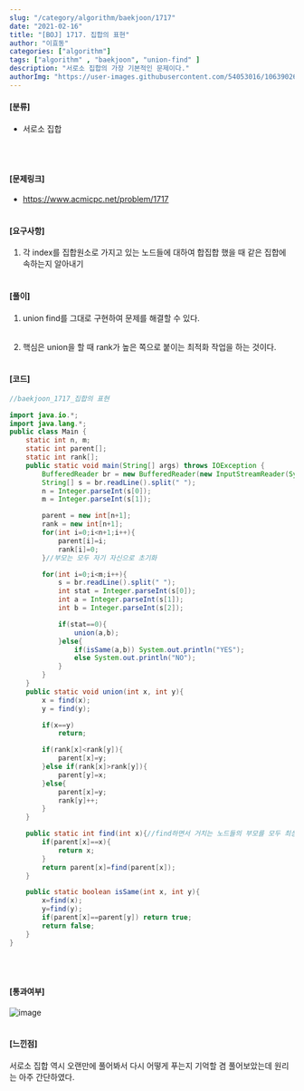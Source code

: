 ```yaml
---
slug: "/category/algorithm/baekjoon/1717"
date: "2021-02-16"
title: "[BOJ] 1717. 집합의 표현"
author: "이효동"
categories: ["algorithm"]
tags: ["algorithm" , "baekjoon", "union-find" ]
description: "서로소 집합의 가장 기본적인 문제이다."
authorImg: "https://user-images.githubusercontent.com/54053016/106390261-d4693200-642a-11eb-8ac8-eb8203cf74b9.png"
---
```



#### [분류]
- 서로소 집합


<br><br>

#### [문제링크]
- https://www.acmicpc.net/problem/1717
<br><br>


#### [요구사항]

1. 각 index를 집합원소로 가지고 있는 노드들에 대하여 합집합 했을 때 같은 집합에 속하는지 알아내기<br><br> 


#### [풀이]

1. union find를 그대로 구현하여 문제를 해결할 수 있다.<br><br>

2. 핵심은 union을 할 때 rank가 높은 쪽으로 붙이는 최적화 작업을 하는 것이다.<br><br>


#### [코드]
```java
//baekjoon_1717_집합의 표현

import java.io.*;
import java.lang.*;
public class Main {
    static int n, m;
    static int parent[];
    static int rank[];
    public static void main(String[] args) throws IOException {
        BufferedReader br = new BufferedReader(new InputStreamReader(System.in));
        String[] s = br.readLine().split(" ");
        n = Integer.parseInt(s[0]);
        m = Integer.parseInt(s[1]);

        parent = new int[n+1];
        rank = new int[n+1];
        for(int i=0;i<n+1;i++){
            parent[i]=i;
            rank[i]=0;
        }//부모는 모두 자기 자신으로 초기화

        for(int i=0;i<m;i++){
            s = br.readLine().split(" ");
            int stat = Integer.parseInt(s[0]);
            int a = Integer.parseInt(s[1]);
            int b = Integer.parseInt(s[2]);

            if(stat==0){
                union(a,b);
            }else{
                if(isSame(a,b)) System.out.println("YES");
                else System.out.println("NO");
            }
        }
    }
    public static void union(int x, int y){
        x = find(x);
        y = find(y);

        if(x==y)
            return;

        if(rank[x]<rank[y]){
            parent[x]=y;
        }else if(rank[x]>rank[y]){
            parent[y]=x;
        }else{
            parent[x]=y;
            rank[y]++;
        }
    }

    public static int find(int x){//find하면서 거치는 노드들의 부모를 모두 최상위 노드로 변경
        if(parent[x]==x){
            return x;
        }
        return parent[x]=find(parent[x]);
    }

    public static boolean isSame(int x, int y){
        x=find(x);
        y=find(y);
        if(parent[x]==parent[y]) return true;
        return false;
    }
}
```
<br><br>

#### [통과여부]
![image](https://user-images.githubusercontent.com/54053016/107962032-e54ca280-6fe9-11eb-9bb3-c7bfa986adb7.png)
<br><br>

#### [느낀점]
서로소 집합 역시 오랜만에 풀어봐서 다시 어떻게 푸는지 기억할 겸 풀어보았는데 원리는 아주 간단하였다.